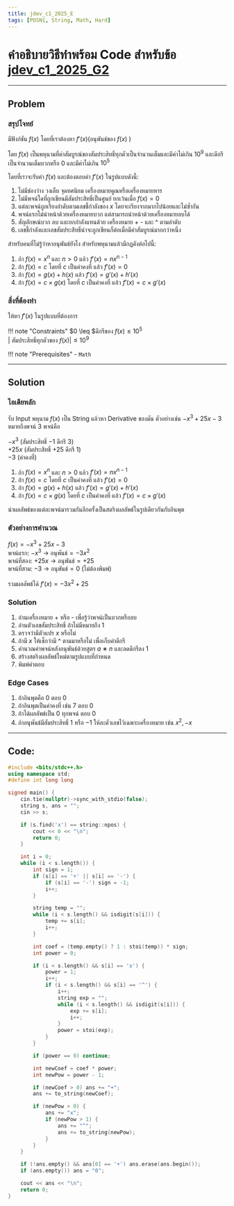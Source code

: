 ```yaml
---
title: jdev_c1_2025_E
tags: [POSN1, String, Math, Hard]
---
```

# คำอธิบายวิธีทำพร้อม Code สำหรับข้อ [jdev_c1_2025_G2](https://codeforces.com/group/eScIVDG1u2/contest/638328/attachments/download/33732/E%20-%20Derivative.pdf)

---

## Problem 

### สรุปโจทย์
มีฟังก์ชัน $f(x)$ โดยที่เราต้องหา $f'(x)$(อนุพันธ์ของ $f(x)$ )

โดย $f(x)$ เป็นพหุนามที่ค่าสัมบูรณ์ของสัมประสิทธิ์ทุกตัวเป็นจำนวนเต็มและมีค่าไม่เกิน $10^9$ และดีกรีเป็นจำนวนเต็มบวกหรือ $0$ และมีค่าไม่เกิน $10^5$

โดยที่เราจะรับค่า $f(x)$ และต้องตอบค่า $f'(x)$ ในรูปแบบดังนี้:
1. ไม่มีช่องว่าง วงเล็บ จุดทศนิยม เครื่องหมายคูณหรือเครื่องหมายหาร
2. ไม่มีพจน์ใดที่ถูกเขียนมีสัมประสิทธิ์เป็นศูนย์ ยกเว้นเมื่อ $f(x) = 0$
3. แต่ละพจน์ถูกเรียงลำดับตามเลขชี้กำลังของ $x$ โดยจะเรียงจากมากไปน้อยและไม่ซ้ำกัน
4. พจน์แรกไม่นำหน้าด้วยเครื่องหมายบวก แต่สามารถนำหน้าด้วยเครื่องหมายลบได้
5. สัญลักษณ์บวก ลบ และยกกำลังแทนด้วย เครื่องหมาย + - และ ^ ตามลำดับ
6. เลขชี้กำลังและเลขสัมประสิทธิ์นำจะถูกเขียนก็ต่อเมื่อมีค่าสัมบูรณ์มากกว่าหนึ่ง

สำหรับคนที่ไม่รู้ว่าหาอนุพันธ์ยังไง สำหรับพหุนามแล้วมีกฎดังต่อไปนี้:
1. ถ้า $f(x) = x^n$ และ $n > 0$ แล้ว $f′(x) = nx^{n−1}$
2. ถ้า $f(x) = c$ โดยที่ $c$ เป็นค่าคงที่ แล้ว $f′(x) = 0$
3. ถ้า $f(x) = g(x) + h(x)$ แล้ว $f′(x) = g′(x) + h′(x)$
4. ถ้า $f(x) = c \times g(x)$ โดยที่ $c$ เป็นค่าคงที่ แล้ว $f′(x) = c \times g′(x)$

### สิ่งที่ต้องทำ
ให้หา $f'(x)$ ในรูปแบบที่ต้องการ

!!! note "Constraints"
	  $0 \leq $ดีกรีของ $f(x) \leq 10^5$<br>
	  $|$ สัมประสิทธิ์ทุกตัวของ $f(x)| \leq 10^9$

!!! note "Prerequisites"
	  - `Math`

---

## Solution

### ไอเดียหลัก
รับ Input พหุนาม $f(x)$ เป็น String แล้วหา Derivative ของมัน ตัวอย่างเช่น $−x^3+25x−3$ หมายถึงพจน์ 3 พจน์คือ

$−x^3$ (สัมประสิทธิ์ −1 ดีกรี 3)<br>
$+25x$ (สัมประสิทธิ์ +25 ดีกรี 1)<br>
$−3$ (ค่าคงที่)

1. ถ้า $f(x) = x^n$ และ $n > 0$ แล้ว $f′(x) = nx^{n−1}$
2. ถ้า $f(x) = c$ โดยที่ $c$ เป็นค่าคงที่ แล้ว $f′(x) = 0$
3. ถ้า $f(x) = g(x) + h(x)$ แล้ว $f′(x) = g′(x) + h′(x)$
4. ถ้า $f(x) = c \times g(x)$ โดยที่ $c$ เป็นค่าคงที่ แล้ว $f′(x) = c \times g′(x)$

นำผลลัพธ์ของแต่ละพจน์มารวมกันอีกครั้งเป็นสตริงผลลัพธ์ในรูปเดียวกันกับอินพุต

### ตัวอย่างการคำนวณ
$f(x) = −x^3 + 25x − 3$<br>
พจน์แรก: $−x^3$ $\rightarrow$ อนุพันธ์$=−3x^2$<br>
พจน์ที่สอง: $+25x$ $\rightarrow$ อนุพันธ์$=+25$<br>
พจน์ที่สาม: $−3$ $\rightarrow$ อนุพันธ์$=0$ (ไม่ต้องพิมพ์)

รวมผลลัพธ์ได้ $f′(x) = −3x^2 + 25$

### Solution
1. อ่านเครื่องหมาย + หรือ - เพื่อรู้ว่าพจน์เป็นบวกหรือลบ
2. อ่านตัวเลขสัมประสิทธิ์ ถ้าไม่มีหมายถึง $1$
3. ตรวจว่ามีตัวแปร $x$ หรือไม่
4. ถ้ามี $x$ ให้เช็กว่ามี ^ ตามมาหรือไม่ เพื่อเก็บค่าดีกรี
5. คำนวณค่าพจน์หลังอนุพันธ์ด้วยสูตร $a ∗ n$ และลดดีกรีลง $1$
6. สร้างสตริงผลลัพธ์ใหม่ตามรูปแบบที่กำหนด
7. พิมพ์คำตอบ

### **Edge Cases**
1. ถ้าอินพุตคือ $0$ ตอบ $0$
2. ถ้าอินพุตเป็นค่าคงที่ เช่น $7$ ตอบ $0$
3. ถ้าได้ผลลัพธ์เป็น $0$ ทุกพจน์ ตอบ $0$
4. ถ้าอนุพันธ์มีสัมประสิทธิ์ $1$ หรือ $−1$ ให้ละตัวเลขไว้เฉพาะเครื่องหมาย เช่น $x^2, −x$

---

## Code: 

```cpp title="jdev_c1_2025_E.cpp"
#include <bits/stdc++.h>
using namespace std;
#define int long long

signed main() {
    cin.tie(nullptr)->sync_with_stdio(false);
    string s, ans = "";
    cin >> s;

    if (s.find('x') == string::npos) {
        cout << 0 << "\n";
        return 0;
    }

    int i = 0;
    while (i < s.length()) {
        int sign = 1;
        if (s[i] == '+' || s[i] == '-') {
            if (s[i] == '-') sign = -1;
            i++;
        }

        string temp = "";
        while (i < s.length() && isdigit(s[i])) {
            temp += s[i];
            i++;
        }

        int coef = (temp.empty() ? 1 : stoi(temp)) * sign;
        int power = 0;

        if (i < s.length() && s[i] == 'x') {
            power = 1;
            i++;
            if (i < s.length() && s[i] == '^') {
                i++;
                string exp = "";
                while (i < s.length() && isdigit(s[i])) {
                    exp += s[i];
                    i++;
                }
                power = stoi(exp);
            }
        }

        if (power == 0) continue;

        int newCoef = coef * power;
        int newPow = power - 1;

        if (newCoef > 0) ans += "+";
        ans += to_string(newCoef);

        if (newPow > 0) {
            ans += "x";
            if (newPow > 1) {
                ans += "^";
                ans += to_string(newPow);
            }
        }
    }

    if (!ans.empty() && ans[0] == '+') ans.erase(ans.begin());
    if (ans.empty()) ans = "0";

    cout << ans << "\n";
    return 0;
}
```
